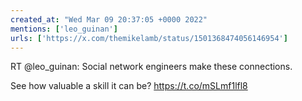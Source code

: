 ```yaml
---
created_at: "Wed Mar 09 20:37:05 +0000 2022"
mentions: ['leo_guinan']
urls: ['https://x.com/themikelamb/status/1501368474056146954']
---
```


RT @leo_guinan: Social network engineers make these connections.

See how valuable a skill it can be? https://t.co/mSLmf1lfl8